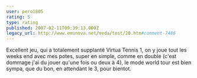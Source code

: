 ```yaml
---
user: pero1805
rating: 5
type: rating
published: 2007-02-11T09:39:13.000Z
legacy_url: http://www.emunova.net/veda/test/20.htm#comment-7486
---
```

Excellent jeu, qui a totalement supplanté Virtua Tennis 1, on y joue tout les weeks end avec mes potes, super en simple, comme en double (c'est dommage j'ai du jouer qu'une fois ou deux à 4), le mode world tour est bien sympa, que du bon, en attendant le 3, pour bientot.
